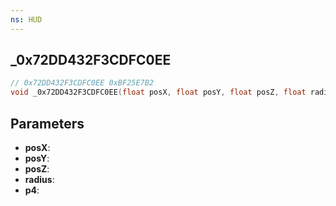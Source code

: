 ```yaml
---
ns: HUD
---
```

## _0x72DD432F3CDFC0EE

```c
// 0x72DD432F3CDFC0EE 0xBF25E7B2
void _0x72DD432F3CDFC0EE(float posX, float posY, float posZ, float radius, int p4);
```


## Parameters
* **posX**: 
* **posY**: 
* **posZ**: 
* **radius**: 
* **p4**: 


